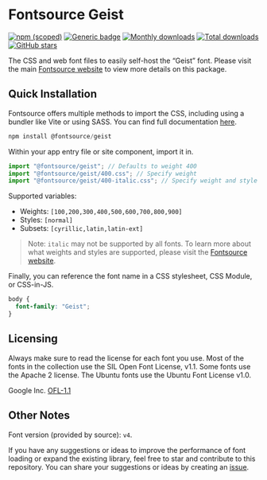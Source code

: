 # Fontsource Geist

[![npm (scoped)](https://img.shields.io/npm/v/@fontsource/geist?color=brightgreen)](https://www.npmjs.com/package/@fontsource/geist) [![Generic badge](https://img.shields.io/badge/fontsource-passing-brightgreen)](https://github.com/fontsource/fontsource) [![Monthly downloads](https://badgen.net/npm/dm/@fontsource/geist)](https://github.com/fontsource/fontsource) [![Total downloads](https://badgen.net/npm/dt/@fontsource/geist)](https://github.com/fontsource/fontsource) [![GitHub stars](https://img.shields.io/github/stars/fontsource/fontsource.svg?style=social&label=Star)](https://github.com/fontsource/fontsource/stargazers)

The CSS and web font files to easily self-host the “Geist” font. Please visit the main [Fontsource website](https://fontsource.org/fonts/geist) to view more details on this package.

## Quick Installation

Fontsource offers multiple methods to import the CSS, including using a bundler like Vite or using SASS. You can find full documentation [here](https://fontsource.org/docs/getting-started/introduction).

```javascript
npm install @fontsource/geist
```

Within your app entry file or site component, import it in.

```javascript
import "@fontsource/geist"; // Defaults to weight 400
import "@fontsource/geist/400.css"; // Specify weight
import "@fontsource/geist/400-italic.css"; // Specify weight and style
```

Supported variables:
- Weights: `[100,200,300,400,500,600,700,800,900]`
- Styles: `[normal]`
- Subsets: `[cyrillic,latin,latin-ext]`

> Note: `italic` may not be supported by all fonts. To learn more about what weights and styles are supported, please visit the [Fontsource website](https://fontsource.org/fonts/geist).

Finally, you can reference the font name in a CSS stylesheet, CSS Module, or CSS-in-JS.

```css
body {
  font-family: "Geist";
}
```

## Licensing
Always make sure to read the license for each font you use. Most of the fonts in the collection use the SIL Open Font License, v1.1. Some fonts use the Apache 2 license. The Ubuntu fonts use the Ubuntu Font License v1.0.

Google Inc.
[OFL-1.1](http://scripts.sil.org/OFL)

## Other Notes
Font version (provided by source): `v4`.

If you have any suggestions or ideas to improve the performance of font loading or expand the existing library, feel free to star and contribute to this repository. You can share your suggestions or ideas by creating an [issue](https://github.com/fontsource/fontsource/issues).